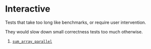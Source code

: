 # Interactive

Tests that take too long like benchmarks, or require user intervention.

They would slow down small correctness tests too much otherwise.

1. [`sum_array_parallel`](sum_array_parallel)
